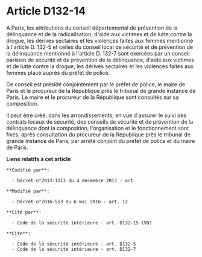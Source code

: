 # Article D132-14

A Paris, les attributions du conseil départemental de prévention de la délinquance et de la radicalisation, d'aide aux
victimes et de lutte contre la drogue, les dérives sectaires et les violences faites aux femmes mentionné à l'article D.
132-5 et celles du conseil local de sécurité et de prévention de la délinquance mentionné à l'article D. 132-7 sont exercées
par un conseil parisien de sécurité et de prévention de la délinquance, d'aide aux victimes et de lutte contre la drogue, les
dérives sectaires et les violences faites aux femmes placé auprès du préfet de police. 

Ce conseil est présidé conjointement par le préfet de police, le maire de Paris et le procureur de la République près le
tribunal de grande instance de Paris. Le maire et le procureur de la République sont consultés sur sa composition. 

Il peut être créé, dans les arrondissements, en vue d'assurer le suivi des contrats locaux de sécurité, des conseils de
sécurité et de prévention de la délinquance dont la composition, l'organisation et le fonctionnement sont fixés, après
consultation du procureur de la République près le tribunal de grande instance de Paris, par arrêté conjoint du préfet de
police et du maire de Paris.

**Liens relatifs à cet article**

	**Codifié par**:

	  - Décret n°2013-1113 du 4 décembre 2013 - art.

	**Modifié par**:

	  - Décret n°2016-553 du 6 mai 2016 - art. 12

	**Cité par**:

	  - Code de la sécurité intérieure - art. D132-15 (VD)

	**Cite**:

	  - Code de la sécurité intérieure - art. D132-5
	  - Code de la sécurité intérieure - art. D132-7
